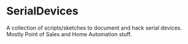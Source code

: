 # SerialDevices
A collection of scripts/sketches to document and hack serial devices. Mostly Point of Sales and Home Automation stuff.
